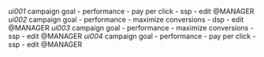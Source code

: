 *ui001* campaign goal - performance - pay per click - ssp - edit @MANAGER
*ui002* campaign goal - performance - maximize conversions - dsp - edit @MANAGER
*ui003* campaign goal - performance - maximize conversions - ssp - edit @MANAGER
*ui004* campaign goal - performance - pay per click - ssp - edit @MANAGER
